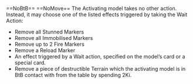 ==NoBtB== ==NoMove==
The Activating model takes no other action. Instead, it may choose one of the listed effects triggered by taking the Wait Action:
- Remove all Stunned Markers
- Remove all Immobilised Markers
- Remove up to 2 Fire Markers
- Remove a Reload Marker
- An effect triggered by a Wait action, specified on the model’s card or a special card.
- Remove a piece of destructible Terrain which the activating model is in BtB contact with from the table by spending 2Ki.